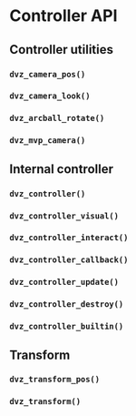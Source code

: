 # Controller API

## Controller utilities

### `dvz_camera_pos()`
### `dvz_camera_look()`
### `dvz_arcball_rotate()`
### `dvz_mvp_camera()`


## Internal controller

### `dvz_controller()`
### `dvz_controller_visual()`
### `dvz_controller_interact()`
### `dvz_controller_callback()`
### `dvz_controller_update()`
### `dvz_controller_destroy()`
### `dvz_controller_builtin()`


## Transform

### `dvz_transform_pos()`
### `dvz_transform()`
